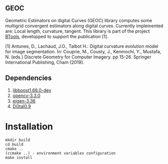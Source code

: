 ## GEOC

Geometric Estimators on digital Curves (GEOC) library computes some
multigrid convergent estimators along digital curves. Currently 
implemented are: Local length, curvature, tangent. This library is part
of the project [BTools](https://github.com/danoan/BTools), developped to
support the publication [1].

 [1] Antunes, D., Lachaud, J.O., Talbot H.: Digital 
 curvature evolution model for image segmentation. In:
 Couprie, M., Cousty, J., Kenmochi, Y., Mustafa, N. (eds.) 
 Discrete Geometry for Computer Imagery. pp 15-26. Springer
 International Publishing, Cham (2019).
 
## Dependencies

1. [libboost1.66.0-dev](https://www.boost.org/users/history/version_1_66_0.html)
2. [opencv-3.3.0](https://opencv.org/releases.html)
3. [eigen-3.36](http://eigen.tuxfamily.org/index.php?title=Main_Page)
4. [DGtal0.9](https://dgtal.org/download/)

# Installation
```
mkdir build
cd build
cmake ..
(ccmake ..) - environment variables configuration
make install
```
